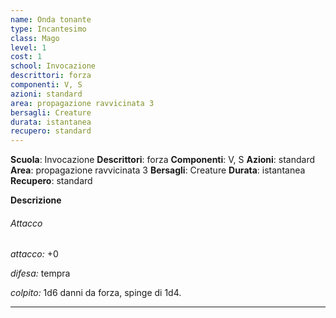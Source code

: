 ```yaml
---
name: Onda tonante
type: Incantesimo
class: Mago
level: 1
cost: 1
school: Invocazione
descrittori: forza
componenti: V, S
azioni: standard
area: propagazione ravvicinata 3
bersagli: Creature
durata: istantanea
recupero: standard
---
```

**Scuola**: Invocazione
**Descrittori**: forza
**Componenti**: V, S
**Azioni**: standard
**Area**: propagazione ravvicinata 3
**Bersagli**: Creature
**Durata**: istantanea
**Recupero**: standard

**Descrizione**
###### Attacco

*attacco:* +0

*difesa:* tempra

*colpito:* 1d6 danni da forza, spinge di 1d4.

---